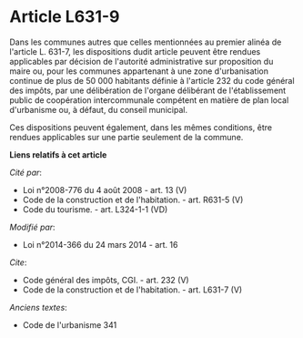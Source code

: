 # Article L631-9

Dans les communes autres que celles mentionnées au premier alinéa de l'article L. 631-7, les dispositions dudit article
peuvent être rendues applicables par décision de l'autorité administrative sur proposition du maire ou, pour les communes
appartenant à une zone d'urbanisation continue de plus de 50 000 habitants définie à l'article 232 du code général des
impôts, par une délibération de l'organe délibérant de l'établissement public de coopération intercommunale compétent en
matière de plan local d'urbanisme ou, à défaut, du conseil municipal. 

Ces dispositions peuvent également, dans les mêmes conditions, être rendues applicables sur une partie seulement de la
commune.

**Liens relatifs à cet article**

_Cité par_:

  - Loi n°2008-776 du 4 août 2008 - art. 13 (V)
  - Code de la construction et de l'habitation. - art. R631-5 (V)
  - Code du tourisme. - art. L324-1-1 (VD)

_Modifié par_:

  - Loi n°2014-366 du 24 mars 2014 - art. 16

_Cite_:

  - Code général des impôts, CGI. - art. 232 (V)
  - Code de la construction et de l'habitation. - art. L631-7 (V)

_Anciens textes_:

  - Code de l'urbanisme 341
